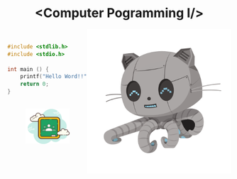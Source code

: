 <h1 align="center">&lt;Computer Pogramming I/&gt;</h1>

<div align="left" widht="100">
    <img align="right" src="../../.github/Robotocat.png" width="325" alt="octodex-img" title="octodex">

<br>

```C
#include <stdlib.h>
#include <stdio.h>

int main () {
    printf("Hello Word!!");
    return 0;
}
```
</div>

<br>

<footer align="center">
    <a href="https://drive.google.com/drive/folders/1RqrSm_Y7Qj4vGpOy1rEj7nw-5vFpSeHX66sJB25qCOx8SsrMW82IDAYYoaLklQIMlcdLMLkC?usp=sharing" align="center" target="_blank">
        <img src="../../.github/classroom.png" width="100" align="center">
    </a>
</footer>
